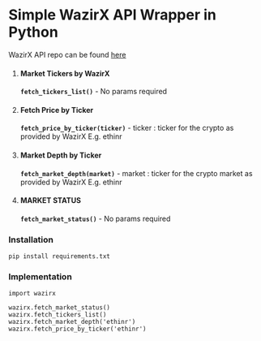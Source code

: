 # Simple WazirX API Wrapper in Python

WazirX API repo can be found [here](https://github.com/WazirX/wazirx-api)

1. #### Market Tickers by WazirX
   
   **`fetch_tickers_list()`** - No params required

1. #### Fetch Price by Ticker
   
   **`fetch_price_by_ticker(ticker)`** - ticker : ticker for the crypto as provided by WazirX E.g. ethinr

1. #### Market Depth by Ticker
   
   **`fetch_market_depth(market)`** - market : ticker for the crypto market as provided by WazirX E.g. ethinr

1. #### MARKET STATUS
   
   **`fetch_market_status()`** - No params required

### Installation


```
pip install requirements.txt
```

### Implementation

```
import wazirx

wazirx.fetch_market_status()
wazirx.fetch_tickers_list()
wazirx.fetch_market_depth('ethinr')
wazirx.fetch_price_by_ticker('ethinr')
```
